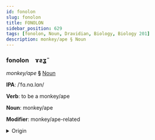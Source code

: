 ```yaml
---
id: fonolon
slug: fonolon
title: FONOLON
sidebar_position: 629
tags: [fonolon, Noun, Dravidian, Biology, Biology 201]
description: monkey/ape § Noun
---
```


### fonolon&emsp;<span kind="abugida">ɤƨʓ̃</span>

*monkey/ape* **§** [Noun](../../tags/Noun)

**IPA**: /ˈfɑ.nɑ.lɑn/

**Verb**: to be a monkey/ape

**Noun**: monkey/ape

**Modifier**: monkey/ape-related

<details>
    <summary>Origin</summary>
    Telugu వానరం vānaraṁ /β̞ʷäːna.ram/<br/>
    <em>Dravidian Language Family</em>
</details>